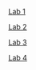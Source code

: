 [Lab 1](https://branzanger.github.io/CSE15L-LabReports/Lab1.html)

[Lab 2](https://branzanger.github.io/CSE15L-LabReports/Lab2.html)

[Lab 3](https://branzanger.github.io/CSE15L-LabReports/Lab3.html)

[Lab 4](https://branzanger.github.io/CSE15L-LabReports/Lab4.html)
